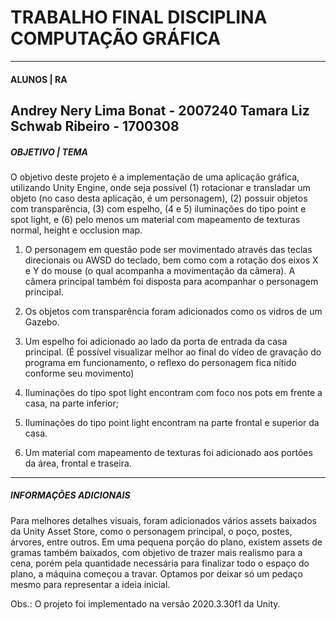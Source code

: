 # TRABALHO FINAL DISCIPLINA COMPUTAÇÃO GRÁFICA 
---
#### ALUNOS | RA
Andrey Nery Lima Bonat - 2007240
Tamara Liz Schwab Ribeiro - 1700308
---
##### OBJETIVO | TEMA 
O objetivo deste projeto é a implementação de uma aplicação gráfica, utilizando Unity Engine, onde seja possível (1) rotacionar e transladar um objeto (no caso desta aplicação, é um personagem), (2) possuir objetos com transparência, (3) com espelho, (4 e 5) iluminações do tipo point e spot light, e (6) pelo menos um material com mapeamento de texturas normal, height e occlusion map. 

1. O personagem em questão pode ser movimentado através das teclas direcionais ou AWSD do teclado, bem como com 
a rotação dos eixos X e Y do mouse (o qual acompanha a movimentação da câmera). A câmera principal também foi disposta 
para acompanhar o personagem principal.

2. Os objetos com transparência foram adicionados como os vidros de um Gazebo. 

3. Um espelho foi adicionado ao lado da porta de entrada da casa principal. (É possível 
visualizar melhor ao final do vídeo de gravação do programa em funcionamento, o reflexo do 
personagem fica nítido conforme seu movimento)

4. Iluminações do tipo spot light encontram com foco nos pots em frente a casa, na parte inferior; 

5. Iluminações do tipo point light encontram na parte frontal e superior da casa. 

6. Um material com mapeamento de texturas foi adicionado aos portões da área, frontal e traseira. 

---
##### INFORMAÇÕES ADICIONAIS 
Para melhores detalhes visuais, foram adicionados vários assets baixados da Unity Asset Store, como o personagem principal, o poço, postes, árvores, entre outros. 
Em uma pequena porção do plano, existem assets de gramas também baixados, com objetivo de trazer mais realismo para a cena, porém pela quantidade necessária para finalizar todo o espaço do plano, a máquina começou a travar. Optamos por deixar só um pedaço mesmo para 
representar a ideia inicial. 

Obs.: O projeto foi implementado na versão 2020.3.30f1 da Unity.

